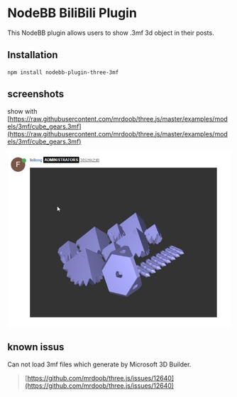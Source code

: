 # NodeBB BiliBili Plugin

This NodeBB plugin allows users to show .3mf 3d object in their posts.

## Installation

    npm install nodebb-plugin-three-3mf

## screenshots

show with [https://raw.githubusercontent.com/mrdoob/three.js/master/examples/models/3mf/cube_gears.3mf](https://raw.githubusercontent.com/mrdoob/three.js/master/examples/models/3mf/cube_gears.3mf)

![](screenshots/1.jpg)

## known issus

Can not load 3mf files which generate by Microsoft 3D Builder.
> [https://github.com/mrdoob/three.js/issues/12640](https://github.com/mrdoob/three.js/issues/12640)

